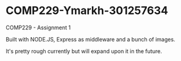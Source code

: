 # COMP229-Ymarkh-301257634
 COMP229 - Assignment 1

Built with NODE.JS, Express as middleware and a bunch of images. 

It's pretty rough currently but will expand upon it in the future.
